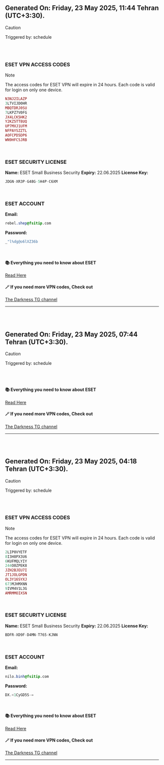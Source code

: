 ## Generated On: Friday, 23 May 2025, 11:44 Tehran (UTC+3:30).

> [!CAUTION]
> Triggered by: schedule

<br><br>

### ESET VPN ACCESS CODES

> [!NOTE]
> The access codes for ESET VPN will expire in 24 hours.
> Each code is valid for login on only one device.

```ruby
N3NJ2ILAZP
3LTVIJD0HR
MBQTDRJ0SU
7LKPZ7V0FG
JX4LCK5HK2
Y2KZ5TT8UQ
UP7MXJ1UFM
NFPAYSZZTL
AOFCPD5DP6
WN9HFC5JRB
```

<br>

### ESET SECURITY LICENSE

**Name:** ESET Small Business Security
**Expiry:** 22.06.2025
**License Key:**

```POV-Ray SDL
JDGN-XR3P-G48G-5H4P-C6XM
```

<br>

### ESET ACCOUNT

**Email:**

```CSS
rebel.shep@fsitip.com
```

**Password:**

```POV-Ray SDL
_"l%dg@o6lXZ36b
```

<br>

#### 📚 Everything you need to know about ESET

[Read Here](https://t.me/F_NiREvil/2113)

#### 🪄 If you need more VPN codes, Check out

[The Darkness TG channel](https://t.me/Eset_key_trial)

---

<br><br>

## Generated On: Friday, 23 May 2025, 07:44 Tehran (UTC+3:30).

> [!CAUTION]
> Triggered by: schedule

<br><br>

#### 📚 Everything you need to know about ESET

[Read Here](https://t.me/F_NiREvil/2113)

#### 🪄 If you need more VPN codes, Check out

[The Darkness TG channel](https://t.me/Eset_key_trial)

---

<br><br>

## Generated On: Friday, 23 May 2025, 04:18 Tehran (UTC+3:30).

> [!CAUTION]
> Triggered by: schedule

<br><br>

### ESET VPN ACCESS CODES

> [!NOTE]
> The access codes for ESET VPN will expire in 24 hours.
> Each code is valid for login on only one device.

```ruby
2LIP0VYETF
8I3H8PX3U6
6KUFMQLYIY
244O0ZPEK8
JZH2BJEU7I
JT1JOLGPDN
OL3Y16SYXJ
673MJHMXNN
9IVM4V1L3G
AMRMMOIXSN
```

<br>

### ESET SECURITY LICENSE

**Name:** ESET Small Business Security
**Expiry:** 22.06.2025
**License Key:**

```POV-Ray SDL
BDFR-XD9F-D4MN-T765-KJNN
```

<br>

### ESET ACCOUNT

**Email:**

```CSS
nilo.binh@fsitip.com
```

**Password:**

```POV-Ray SDL
DX.<1CyGD5S-=
```

<br>

#### 📚 Everything you need to know about ESET

[Read Here](https://t.me/F_NiREvil/2113)

#### 🪄 If you need more VPN codes, Check out

[The Darkness TG channel](https://t.me/Eset_key_trial)

---

<br><br>

